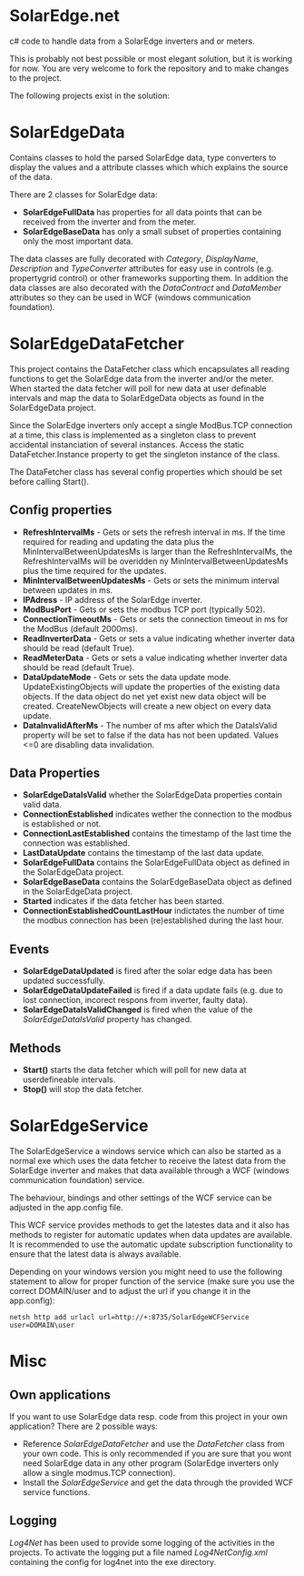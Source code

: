 # SolarEdge.net

c# code to handle data from a SolarEdge inverters and or meters. 

This is probably not best possible or most elegant solution, but it is working for now. You are very welcome to fork the repository and to make changes to the project.

The following projects exist in the solution:

SolarEdgeData
=============

Contains classes to hold the parsed SolarEdge data, type converters to display the values and a attribute classes which which explains the source of the data.

There are 2 classes for SolarEdge data:

* __SolarEdgeFullData__ has properties for all data points that can be received from the inverter and from the meter.
* __SolarEdgeBaseData__ has only a small subset of properties containing only the most important data.

The data classes are fully decorated with _Category_, _DisplayName_, _Description_ and _TypeConverter_ attributes for easy use in controls (e.g. propertygrid control) or other frameworks supporting them. In addition the data classes are also decorated with the _DataContract_ and _DataMember_ attributes so they can be used in WCF (windows communication foundation). 


SolarEdgeDataFetcher
====================
This project contains the DataFetcher class which encapsulates all reading functions to get the SolarEdge data from the inverter and/or the meter. When started the data fetcher will poll for new data at user definable intervals and map the data to SolarEdgeData objects as found in the SolarEdgeData project.

Since the SolarEdge inverters only accept a single ModBus.TCP connection at a time, this class is implemented as a singleton class to prevent accidental instanciation of several instances. Access the static DataFetcher.Instance property to get the singleton instance of the class.

The DataFetcher class has several config properties which should be set before calling Start().

Config properties
-----------------

* __RefreshIntervalMs__ - Gets or sets the refresh interval in ms. If the time required for reading and updating the data plus the MinIntervalBetweenUpdatesMs is larger than the RefreshIntervalMs, the RefreshIntervalMs will be overidden ny MinIntervalBetweenUpdatesMs plus the time required for the updates.
* __MinIntervalBetweenUpdatesMs__ - Gets or sets the minimum interval between updates in ms.
* __IPAdress__ - IP address of the SolarEdge inverter.
* __ModBusPort__ -  Gets or sets the modbus TCP port (typically 502).
* __ConnectionTimeoutMs__ -  Gets or sets the connection timeout in ms for the ModBus (default 2000ms).
* __ReadInverterData__ - Gets or sets a value indicating whether inverter data should be read (default True).
* __ReadMeterData__ - Gets or sets a value indicating whether inverter data should be read (default True).
* __DataUpdateMode__ - Gets or sets the data update mode. UpdateExistingObjects will update the properties of the existing data objects. If the data object do net yet exist new data object will be created. CreateNewObjects will create a new object on every data update.
* __DataInvalidAfterMs__ - The number of ms after which the DataIsValid property will be set to false if the data has not been updated. Values <=0 are disabling data invalidation.

Data Properties
---------------

* __SolarEdgeDataIsValid__ whether the SolarEdgeData properties contain valid data.
* __ConnectionEstablished__ indicates wether the connection to the modbus is established or not.
* __ConnectionLastEstablished__ contains the timestamp of the last time the connection was established. 
* __LastDataUpdate__ contains the timestamp of the last data update.
* __SolarEdgeFullData__ contains the SolarEdgeFullData object as defined in the SolarEdgeData project.
* __SolarEdgeBaseData__ contains the SolarEdgeBaseData object as defined in the SolarEdgeData project.
* __Started__ indicates if the data fetcher has been started.
* __ConnectionEstablishedCountLastHour__ indictates the number of time the modbus connection has been (re)established during the last hour. 

Events
------

* __SolarEdgeDataUpdated__ is fired after the solar edge data has been updated successfully.
* __SolarEdgeDataUpdateFailed__ is fired if a data update fails (e.g. due to lost connection, incorect respons from inverter, faulty data).
* __SolarEdgeDataIsValidChanged__ is fired when the value of the _SolarEdgeDataIsValid_ property has changed.

Methods
-------

* __Start()__ starts the data fetcher which will poll for new data at userdefineable intervals.
* __Stop()__ will stop the data fetcher.

SolarEdgeService
================

The SolarEdgeService a windows service which can also be started as a normal exe which uses the data fetcher to receive the latest data from the SolarEdge inverter and makes that data available through a WCF (windows communication foundation) service.

The behaviour, bindings and other settings of the WCF service can be adjusted in the app.config file.

This WCF service provides methods to get the latestes data and it also has methods to register for automatic updates when data updates are available. It is recommended to use the automatic update subscription functionality to ensure that the latest data is always available.

Depending on your windows version you might need to use the following statement to allow for proper function of the service (make sure you use the correct DOMAIN/user and to adjust the url if you change it in the app.config):

`netsh http add urlacl url=http://+:8735/SolarEdgeWCFService user=DOMAIN\user`


Misc
====

Own applications
----------------
If you want to use SolarEdge data resp. code from this project in your own application? There are 2 possible ways:

* Reference _SolarEdgeDataFetcher_ and use the _DataFetcher_ class from your own code. This is only recommended if you are sure that you wont need SolarEdge data in any other program (SolarEdge inverters only allow a single modmus.TCP connection).
* Install the _SolarEdgeService_ and  get the data through the provided WCF service functions.

Logging
-------

_Log4Net_ has been used to provide some logging of the activities in the projects. To activate the logging put a file named _Log4NetConfig.xml_ containing the config for log4net into the exe directory.
